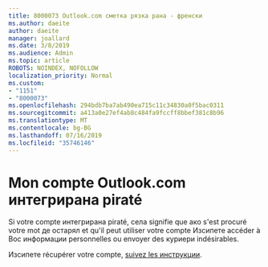 ```yaml
---
title: 8000073 Outlook.com сметка рязка рана - френски
ms.author: daeite
author: daeite
manager: joallard
ms.date: 3/8/2019
ms.audience: Admin
ms.topic: article
ROBOTS: NOINDEX, NOFOLLOW
localization_priority: Normal
ms.custom:
- "1151"
- "8000073"
ms.openlocfilehash: 294bdb7ba7ab490ea715c11c34830a0f5bac0311
ms.sourcegitcommit: a413a0e27ef4ab8c484fa9fccff8bbef381c8b96
ms.translationtype: MT
ms.contentlocale: bg-BG
ms.lasthandoff: 07/16/2019
ms.locfileid: "35746146"
---
```

# <a name="mon-compte-outlookcom-a-t-pirat"></a>Mon compte Outlook.com интегрирана piraté

Si votre compte интегрирана piraté, села signifie que ако s'est procuré votre mot де остарял et qu'il peut utiliser votre compte Изсипете accéder à Вос информации personnelles ou envoyer des куриери indésirables.

Изсипете récupérer votre compte, [suivez les инструкции](https://support.office.com/fr-fr/article/mon-compte-outlook-com-a-été-piraté-35993ac5-ac2f-494e-aacb-5232dda453d8?ui=fr-FR&rs=fr-FR&ad=FR?wt.mc_id=Office_Outlook_com_Alchemy).